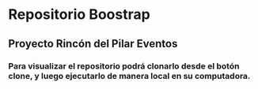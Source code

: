 # Repositorio Boostrap

## Proyecto Rincón del Pilar Eventos

### Para visualizar el repositorio podrá clonarlo desde el botón clone, y luego ejecutarlo de manera local en su computadora. 
